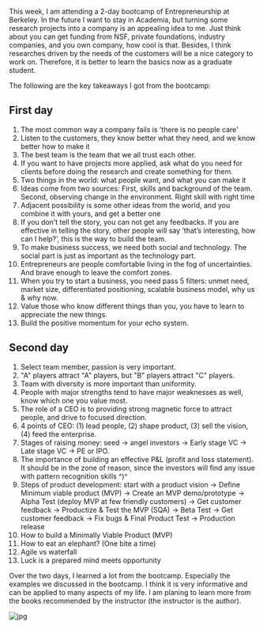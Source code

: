 This week, I am attending a 2-day bootcamp of Entrepreneurship at Berkeley. In the future I want to stay in Academia, but turning some research projects into a company is an appealing idea to me. Just think about you can get funding from NSF, private foundations, industry companies, and you own company, how cool is that. Besides, I think researches driven by the needs of the customers will be a nice category to work on. Therefore, it is better to learn the basics now as a graduate student. 

The following are the key takeaways I got from the bootcamp:   

## First day  
1. The most common way a company fails is ’there is no people care'  
2. Listen to the customers, they know better what they need, and we know better how to make it   
3. The best team is the team that we all trust each other.  
4. If you want to have projects more applied, ask what do you need for clients before doing the research and create something for them.    
5. Two things in the world: what people want, and what you can make it   
6. Ideas come from two sources: First, skills and background of the team. Second, observing change in the environment. Right skill with right time    
7. Adjacent possibility is some other ideas from the world, and you combine it with yours, and get a better one    
8. If you don’t tell the story, you can not get any feedbacks. If you are effective in telling the story, other people will say ’that’s interesting, how can I help?’, this is the way to build the team.   
9. To make business success, we need both social and technology. The social part is just as important as the technology part.    
10. Entrepreneurs are people comfortable living in the fog of uncertainties. And brave enough to leave the comfort zones.     
11. When you try to start a business, you need pass 5 filters: unmet need, market size, differentiated positioning, scalable business model, why us & why now.   
12. Value those who know different things than you, you have to learn to appreciate the new things.   
13. Build the positive momentum for your echo system. 


## Second day  
1. Select team member, passion is very important. 
2. "A" players attract "A" players, but "B" players attract "C" players.   
3. Team with diversity is more important than uniformity.   
4. People with major strengths tend to have major weaknesses as well, know which one you value most.   
5. The role of a CEO is to providing strong magnetic force to attract people, and drive to focused direction.   
6. 4 points of CEO: (1) lead people, (2) shape product, (3) sell the vision, (4) feed the enterprise.   
7. Stages of raising money: seed -> angel investors -> Early stage VC -> Late stage VC -> PE or IPO.   
8. The importance of building an effective P&L (profit and loss statement). It should be in the zone of reason, since the investors will find any issue with pattern recognition skills ^)^  
9. Steps of product development: start with a product vision -> Define Minimum viable product (MVP) -> Create an MVP demo/prototype -> Alpha Test (deploy MVP at few friendly customers) -> Get customer feedback -> Productize & Test the MVP (SQA) -> Beta Test -> Get customer feedback -> Fix bugs & Final Product Test -> Production release
10. How to build a Minimally Viable Product (MVP)   
11. How to eat an elephant? (One bite a time)
12. Agile vs waterfall   
13. Luck is a prepared mind meets opportunity

Over the two days, I learned a lot from the bootcamp. Especially the examples we discussed in the bootcamp. I think it is very informative and can be applied to many aspects of my life. I am planing to learn more from the books recommended by the instructor (the instructor is the author).   

![jpg](https://raw.githubusercontent.com/qingkaikong/blog/master/2017_04_Entrepreneurship_bootcamp/figures/figure_1.jpg) 
